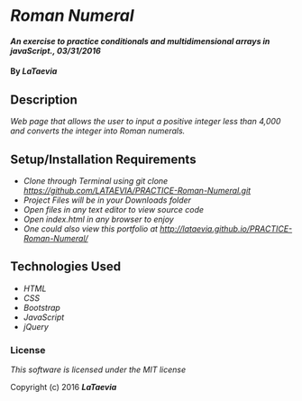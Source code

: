 # _Roman Numeral_

#### _An exercise to practice conditionals and multidimensional arrays in javaScript., 03/31/2016_

#### By _**LaTaevia**_

## Description

_Web page that allows the user to input a positive integer less than 4,000 and converts the integer into Roman numerals._

## Setup/Installation Requirements

* _Clone through Terminal using git clone https://github.com/LATAEVIA/PRACTICE-Roman-Numeral.git_
* _Project Files will be in your Downloads folder_
* _Open files in any text editor to view source code_
* _Open index.html in any browser to enjoy_
* _One could also view this portfolio at http://lataevia.github.io/PRACTICE-Roman-Numeral/_


## Technologies Used

* _HTML_
* _CSS_
* _Bootstrap_
* _JavaScript_
* _jQuery_

### License

*This software is licensed under the MIT license*

Copyright (c) 2016 **_LaTaevia_**
